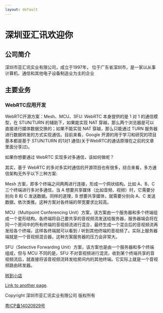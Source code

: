 ```yaml
---
layout: default
---
```



# 深圳亚汇讯欢迎你

## 公司简介

深圳市亚汇讯实业有限公司，成立于1997年，
位于广东省深圳市，是一家以从事计算机、通信和其他电子设备制造业为主的企业

## 主要业务

### WebRTC应用开发

WebRTC开源方案：Mesh、MCU、SFU: 
WebRTC 本身提供的是 1 对 1 的通信模型，在 STUN/TURN 的辅助下，如果能实现 NAT 穿越，那么两个浏览器是可以直接进行媒体数据交换的；如果不能实现 NAT 穿越，那么只能通过 TURN 服务器进行数据转发的方式实现通信。目前来看，Google 开源的用于学习和研究的项目基本都是基于 STUN/TURN 的1对1 通信(关于WebRTC的通话原理在之前的文章里面分享过)。

如果你想要通过 WebRTC 实现多对多通信，该如何做呢？

其实，基于 WebRTC 的多对多实时通信的开源项目也有很多，综合来看，多方通信架构无外乎以下三种方案:

Mesh 方案，即多个终端之间两两进行连接，形成一个网状结构。比如 A、B、C 三个终端进行多对多通信，当 A 想要共享媒体（比如音频、视频）时，它需要分别向 B 和 C 发送数据。同样的道理，B 想要共享媒体，就需要分别向 A、C 发送数据，依次类推。这种方案对各终端的带宽要求比较高。

MCU（Multipoint Conferencing Unit）方案，该方案由一个服务器和多个终端组成一个星形结构。各终端将自己要共享的音视频流发送给服务器，服务器端会将在同一个房间中的所有终端的音视频流进行混合，最终生成一个混合后的音视频流再发给各个终端，这样各终端就可以看到 / 听到其他终端的音视频了。实际上服务器端就是一个音视频混合器，这种方案服务器的压力会非常大。

SFU（Selective Forwarding Unit）方案，该方案也是由一个服务器和多个终端组成，但与 MCU 不同的是，SFU 不对音视频进行混流，收到某个终端共享的音视频流后，就直接将该音视频流转发给房间内的其他终端。它实际上就是一个音视频路由转发器。

[转到小店](https://tarogo.tpxip.com/product/webrtc-development-kit-tools/)

[Link to another page](./another-page.html).


Copyright 深圳市亚汇讯实业有限公司 版权所有 

 [粤ICP备14020929号](https://beian.miit.gov.cn)
